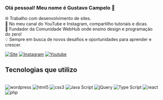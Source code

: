 ### Olá pessoal! Meu nome é Gustavo Campelo 👋

🌐 Trabalho com desenvolvimento de sites.</br>
🎥 No meu canal do YouTube e Instagram, compartilho tutoriais e dicas.</br>
🚀 Fundador da Comunidade WebHub onde ensino design e programação do zero!</br>
💡 Sempre em busca de novos desafios e oportunidades para aprender e crescer.</br>

[![Site](https://img.shields.io/website?label=GustavoCampelo.com&style=for-the-badge&url=https://gustavocampelo.com.br/)](https://gustavocampelo.com.br/)
[![Instagram](https://img.shields.io/badge/Instagram-E4405F?style=for-the-badge&logo=instagram&logoColor=white
)](https://www.instagram.com/_gustavocampelo/)
[![Youtube](https://img.shields.io/badge/YouTube-FF0000?style=for-the-badge&logo=youtube&logoColor=white
)](https://www.youtube.com/@gucampelo)


## Tecnologias que utilizo
<div style="display:inline-block"></br>
    <img align="center" alt="wordpress" src="https://img.shields.io/badge/Wordpress-21759B?style=for-the-badge&logo=wordpress&logoColor=white">
    <img align="center" alt="html5" src="https://img.shields.io/badge/HTML5-E34F26?style=for-the-badge&logo=html5&logoColor=white">
    <img align="center" alt="css3" src="https://img.shields.io/badge/CSS3-1572B6?style=for-the-badge&logo=css3&logoColor=white">
    <img align="center" alt="Java Script" src="https://img.shields.io/badge/JavaScript-F7DF1E?style=for-the-badge&logo=javascript&logoColor=black">
    <img align="center" alt="jQuery" src="https://img.shields.io/badge/jQuery-0769AD?style=for-the-badge&logo=jquery&logoColor=white">
    <img align="center" alt="Type Script" src="https://img.shields.io/badge/TypeScript-007ACC?style=for-the-badge&logo=typescript&logoColor=white">
    <img align="center" alt="react" src="https://img.shields.io/badge/React-20232A?style=for-the-badge&logo=react&logoColor=61DAFB">
    <img align="center" alt="php" src="https://img.shields.io/badge/PHP-777BB4?style=for-the-badge&logo=php&logoColor=white
    ">
</div></br></br>


